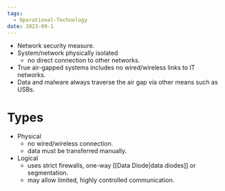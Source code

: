 ```yaml
---
tags:
  - Operational-Technology
date: 2023-09-1
---
```

- Network security measure.
- System/network physically isolated
	- no direct connection to other networks.
- True air-gapped systems includes no wired/wireless links to IT networks.
- Data and malware always traverse the air gap via other means such as USBs.
# Types

- Physical
	- no wired/wireless connection.
	- data must be transferred manually.
- Logical
	- uses strict firewalls, one-way [[Data Diode|data diodes]] or segmentation.
	- may allow limited, highly controlled communication.
